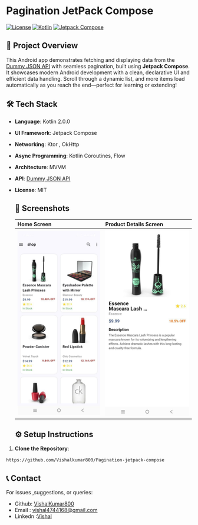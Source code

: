 # Pagination JetPack Compose
[![License](https://img.shields.io/badge/License-MIT-blue.svg)](https://opensource.org/licenses/MIT)
[![Kotlin](https://img.shields.io/badge/Kotlin-2.0.0-purple.svg)](https://kotlinlang.org/)
[![Jetpack Compose](https://img.shields.io/badge/Jetpack%20Compose-2024.04.01-brightgreen.svg)](https://developer.android.com/jetpack/compose)

## 🚀 Project Overview

This Android app demonstrates fetching and displaying data from the [Dummy JSON API](https://dummyjson.com/product) with seamless pagination, built using **Jetpack Compose**. It showcases modern Android development with a clean, declarative UI and efficient data handling. Scroll through a dynamic list, and more items load automatically as you reach the end—perfect for learning or extending!

## 🛠️ Tech Stack

- **Language**: Kotlin 2.0.0
- **UI Framework**: Jetpack Compose
- **Networking**: Ktor , OkHttp
- **Async Programming**: Kotlin Coroutines, Flow
- **Architecture**: MVVM
- **API**: [Dummy JSON API](https://dummyjson.com/)
- **License**: MIT

  ## 📸 Screenshots
  |Home Screen | Product Details Screen|
  |------------|-----------------------|
  | ![Home](https://github.com/Vishalkumar800/Pagination-jetpack-compose/blob/master/app/src/main/assets/photo_2025-06-07_11-09-32.jpg) | ![Porduct Details Screen](https://github.com/Vishalkumar800/Pagination-jetpack-compose/blob/master/app/src/main/assets/photo_2025-06-07_11-09-36.jpg) |

  ## ⚙️ Setup Instructions

1. **Clone the Repository**:
```
https://github.com/Vishalkumar800/Pagination-jetpack-compose
```

## 📞 Contact
For issues ,suggestions, or queries:
- Github: [VishalKumar800](https://github.com/Vishalkumar800)
- Email : vishal4744168@gmail.com
- Linkedn :[Vishal](https://www.linkedin.com/in/vishal-vishal-514537294/)
  
